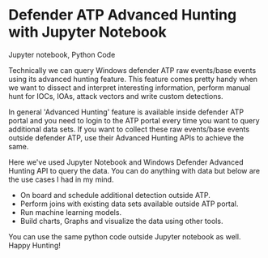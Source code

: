 # Defender ATP Advanced Hunting with Jupyter Notebook
Jupyter notebook, Python Code

Technically we can query Windows defender ATP raw events/base events using its advanced hunting feature. This feature comes pretty handy when we want to dissect and interpret interesting information, perform manual hunt for IOCs, IOAs, attack vectors and write custom detections.
 
In general 'Advanced Hunting' feature is available inside defender ATP portal and you need to login to the ATP portal every time you want to query additional data sets. If you want to collect these raw events/base events outside defender ATP, use their Advanced Hunting APIs to achieve the same.
 
Here we've used Jupyter Notebook and Windows Defender Advanced Hunting API to query the data. You can do anything with data but below are the use cases I had in my mind.
 
- On board and schedule additional detection outside ATP.
- Perform joins with existing data sets available outside ATP portal.
- Run machine learning models.
- Build charts, Graphs and visualize the data using other tools.
 
You can use the same python code outside Jupyter notebook as well. Happy Hunting!
